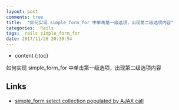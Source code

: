 ```yaml
---
layout: post
comments: true
title:  "如何实现 simple_form_for 中单击第一级选项，出现第二级选项内容"
categories:  Rails
tags:  rails simple_form_for
date: 2017/11/20 20:30:54
---
```


* content
{:toc}

如何实现 simple_form_for 中单击第一级选项，出现第二级选项内容


##





## Links

* [simple_form select collection populated by AJAX call](https://stackoverflow.com/questions/38202484/simple-form-select-collection-populated-by-ajax-call)
